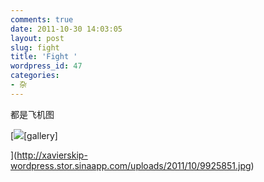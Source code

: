 ```yaml
---
comments: true
date: 2011-10-30 14:03:05
layout: post
slug: fight
title: 'Fight '
wordpress_id: 47
categories:
- 杂
---
```


都是飞机图

[![](http://xavierskip-wordpress.stor.sinaapp.com/uploads/2011/10/9925851-494x277.jpg)[gallery]

](http://xavierskip-wordpress.stor.sinaapp.com/uploads/2011/10/9925851.jpg)
